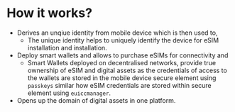 # How it works?

- Derives an unqiue identity from mobile device which is then used to,
  - The unique identity helps to uniquely identify the device for eSIM installation and installation.
- Deploy smart wallets and allows to purchase eSIMs for connectivity and
  - Smart Wallets deployed on decentralised networks, provide true ownership of eSIM and digital assets as the credentials of access to the wallets are stored in the mobile device secure element using `passkeys` similar how eSIM credentials are stored within secure element using `euiccmanager`.
- Opens up the domain of digital assets in one platform.

